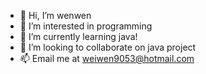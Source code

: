 - 👋 Hi, I’m wenwen
- 👀 I’m interested in programming 
- 🌱 I’m currently learning java!
- 💞️ I’m looking to collaborate on java project
- 📫 Email me at weiwen9053@hotmail.com

<!---
wenwenwage/wenwenwage is a ✨ special ✨ repository because its `README.md` (this file) appears on your GitHub profile.
You can click the Preview link to take a look at your changes.
--->
